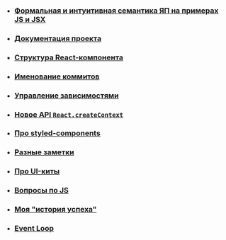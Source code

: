 * ### [Формальная и интуитивная семантика ЯП на примерах JS и JSX](https://github.com/artalar/blog/blob/master/src/pages/semantics-in-programming.md)
* ### [Документация проекта](https://github.com/artalar/blog/blob/master/src/pages/pdroject-docs.md)
* ### [Структура React-компонента](https://github.com/artalar/blog/blob/master/src/pages/react-component-structure.md)
* ### [Именование коммитов](https://github.com/artalar/blog/blob/master/src/pages/commits-naming.md)
* ### [Управление зависимостями](https://github.com/artalar/blog/blob/master/src/pages/dependencies.md)
* ### [Новое API `React.createContext`](https://github.com/artalar/blog/blob/master/src/pages/new-react-context.md)
* ### [Про styled-components](https://github.com/artalar/blog/blob/master/src/pages/styled-components.md)
* ### [Разные заметки](https://github.com/artalar/blog/blob/master/src/pages/notes.md)
* ### [Про UI-киты](https://github.com/artalar/blog/blob/master/src/pages/currently-best-ui-kits.md)
* ### [Вопросы по JS](https://github.com/artalar/blog/blob/master/src/pages/js-questions.md)
* ### [Моя "история успеха"](https://github.com/artalar/blog/blob/master/src/pages/my-success-story.md)

* ### [Event Loop](https://github.com/artalar/blog/blob/master/src/eventLoop.js)
